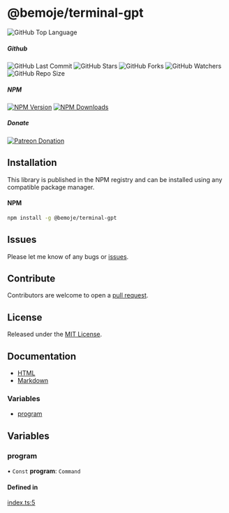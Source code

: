 # @bemoje/terminal-gpt


![GitHub Top Language](https://img.shields.io/github/languages/top/bemoje/https://github.com/bemoje/tsmono)

##### Github
![GitHub Last Commit](https://img.shields.io/github/last-commit/bemoje/https://github.com/bemoje/tsmono?color=red)
![GitHub Stars](https://img.shields.io/github/stars/bemoje/https://github.com/bemoje/tsmono)
![GitHub Forks](https://img.shields.io/github/forks/bemoje/https://github.com/bemoje/tsmono)
![GitHub Watchers](https://img.shields.io/github/watchers/bemoje/https://github.com/bemoje/tsmono)
![GitHub Repo Size](https://img.shields.io/github/repo-size/bemoje/https://github.com/bemoje/tsmono)

##### NPM
<span><a href="https://npmjs.org/@bemoje/terminal-gpt" title="View this project on NPM"><img src="https://img.shields.io/npm/v/@bemoje/terminal-gpt" alt="NPM Version" /></a></span>
<span><a href="https://npmjs.org/@bemoje/terminal-gpt" title="NPM Downloads"><img src="https://img.shields.io/npm/dt/@bemoje/terminal-gpt" alt="NPM Downloads" /></a></span>


##### Donate
<span><a href="https://www.patreon.com/user?u=40752770" title="Donate using Patreon"><img src="https://img.shields.io/badge/patreon-donate-yellow.svg" alt="Patreon Donation" /></a></span>

## Installation
This library is published in the NPM registry and can be installed using any compatible package manager.

#### NPM
```sh
npm install -g @bemoje/terminal-gpt
```


## Issues
Please let me know of any bugs or [issues](https://github.com/bemoje/https://github.com/bemoje/tsmono/issues).

## Contribute
Contributors are welcome to open a [pull request](https://github.com/bemoje/https://github.com/bemoje/tsmono/pulls).

## License
Released under the [MIT License](./LICENSE).

## Documentation
- [HTML](https://github.com/bemoje/tsmono/blob/main/docs/html/index.html)
- [Markdown](https://github.com/bemoje/tsmono/blob/main/docs/md/terminal-gpt/index.md)

### Variables

- [program](https://github.com/bemoje/tsmono/blob/main/docs/md/terminal-gpt/index.md#program)

## Variables

### program

• `Const` **program**: `Command`

#### Defined in

[index.ts:5](https://github.com/bemoje/tsmono/blob/87185a0/pkg/terminal-gpt/src/index.ts#L5)
